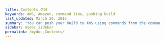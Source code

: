 ```yaml
---
title: Contents 생성
keywords: AWS, Amazon, command line, pushing build
last_updated: March 20, 2016
summary: "You can push your build to AWS using commands from the command line. By including your copy commands in commands, you can package all of the build and deploy process into executable scripts."
sidebar: mydoc_sidebar
permalink: /mydoc_Contents/
---
```



